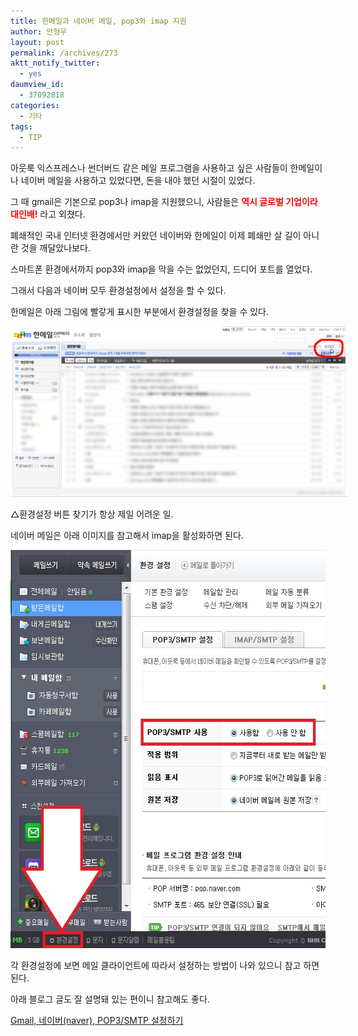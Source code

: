 ```yaml
---
title: 한메일과 네이버 메일, pop3와 imap 지원
author: 안형우
layout: post
permalink: /archives/273
aktt_notify_twitter:
  - yes
daumview_id:
  - 37092818
categories:
  - 기타
tags:
  - TIP
---
```

아웃룩 익스프레스나 썬더버드 같은 메일 프로그램을 사용하고 싶은 사람들이 한메일이나 네이버 메일을 사용하고 있었다면, 돈을 내야 했던 시절이 있었다.

그 때 gmail은 기본으로 pop3나 imap을 지원했으니, 사람들은 **<span style="color: #ff0000;">역시 글로벌 기업이라 대인배!</span>** 라고 외쳤다.

폐쇄적인 국내 인터넷 환경에서만 커왔던 네이버와 한메일이 이제 폐쇄만 살 길이 아니란 것을 깨달았나보다.

스마트폰 환경에서까지 pop3와 imap을 막을 수는 없었던지, 드디어 포트를 열었다.

그래서 다음과 네이버 모두 환경설정에서 설정을 할 수 있다.

한메일은 아래 그림에 빨갛게 표시한 부분에서 환경설정을 찾을 수 있다.

<div style="width: 550px" class="wp-caption aligncenter">
  <img class=" " src="/uploads/legacy/daum-mail-imap-setting.png" alt="" width="540" height="273" /><p class="wp-caption-text">
    △환경설정 버튼 찾기가 항상 제일 어려운 일.
  </p>
</div>

네이버 메일은 아래 이미지를 참고해서 imap을 활성화하면 된다.

<img class="aligncenter" src="/uploads/legacy/naver-mail-imap-setting.jpg" alt="" width="578" height="637" />

각 환경설정에 보면 메일 클라이언트에 따라서 설정하는 방법이 나와 있으니 참고 하면 된다.

아래 블로그 글도 잘 설명돼 있는 편이니 참고해도 좋다.

<a href="http://danbisw.tistory.com/7661" target="_blank">Gmail, 네이버(naver), POP3/SMTP 설정하기</a>